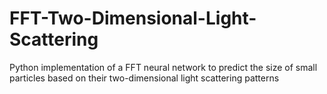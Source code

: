 # FFT-Two-Dimensional-Light-Scattering
Python implementation of a FFT neural network to predict the size of small particles based on their two-dimensional light scattering patterns
